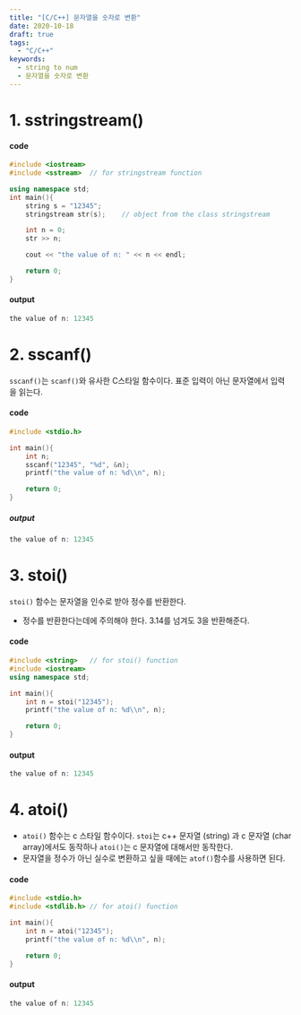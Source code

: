 ```yaml
---
title: "[C/C++] 문자열을 숫자로 변환"
date: 2020-10-18
draft: true
tags:
  - "C/C++"
keywords:
  - string to num
  - 문자열을 숫자로 변환
---
```


# 1. sstringstream()


#### code

```cpp
#include <iostream>
#include <sstream>  // for stringstream function

using namespace std;
int main(){
    string s = "12345";
    stringstream str(s);    // object from the class stringstream

    int n = 0;
    str >> n;   

    cout << "the value of n: " << n << endl;

    return 0;
}
```

#### output

```cpp
the value of n: 12345
```


# 2. sscanf()

`sscanf()`는 `scanf()`와 유사한 C스타일 함수이다. 표준 입력이 아닌 문자열에서 입력을 읽는다.

#### code

```cpp
#include <stdio.h>

int main(){
    int n;
    sscanf("12345", "%d", &n);
    printf("the value of n: %d\\n", n);

    return 0;
}
```

##### output


```cpp
the value of n: 12345
```

# 3. stoi()

`stoi()` 함수는 문자열을 인수로 받아 정수를 반환한다.

- 정수를 반환한다는데에 주의해야 한다. 3.14를 넘겨도 3을 반환해준다.


#### code

```cpp
#include <string>   // for stoi() function
#include <iostream>
using namespace std;

int main(){
    int n = stoi("12345");
    printf("the value of n: %d\\n", n);

    return 0;
}
```

#### output

```cpp
the value of n: 12345
```


# 4. atoi()

- `atoi()` 함수는 c 스타일 함수이다. `stoi`는 c++ 문자열 (string) 과 c 문자열 (char array)에서도 동작하나 `atoi()`는 c 문자열에 대해서만 동작한다.
- 문자열을 정수가 아닌 실수로 변환하고 싶을 때에는 `atof()`함수를 사용하면 된다.


#### code

```cpp
#include <stdio.h>
#include <stdlib.h> // for atoi() function

int main(){
    int n = atoi("12345");
    printf("the value of n: %d\\n", n);

    return 0;
}
```

#### output

```cpp
the value of n: 12345
```